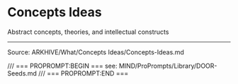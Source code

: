# Concepts Ideas

Abstract concepts, theories, and intellectual constructs

---
Source: ARKHIVE/What/Concepts Ideas/Concepts-Ideas.md

/// === PROPROMPT:BEGIN ===
see: MIND/ProPrompts/Library/DOOR-Seeds.md
/// === PROPROMPT:END ===
